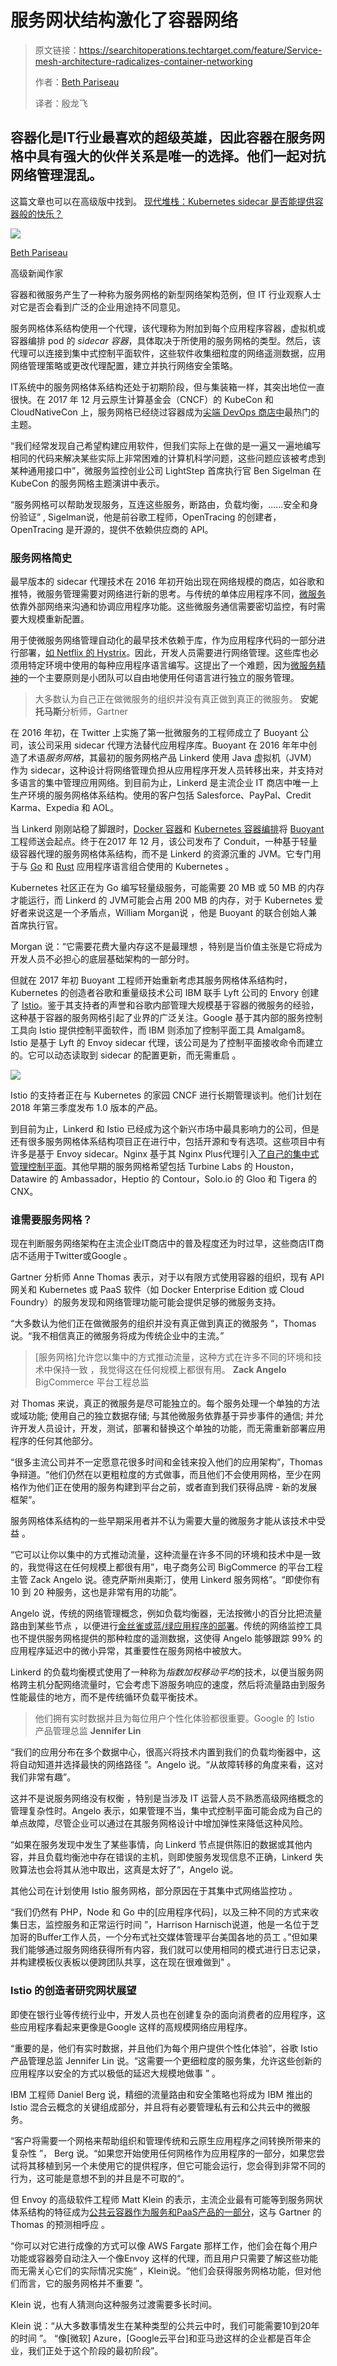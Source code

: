 # 服务网状结构激化了容器网络

> 原文链接：https://searchitoperations.techtarget.com/feature/Service-mesh-architecture-radicalizes-container-networking
>
> 作者：[Beth Pariseau](https://www.techtarget.com/contributor/Beth-Pariseau)
>
> 译者：殷龙飞

## 容器化是IT行业最喜欢的超级英雄，因此容器在服务网格中具有强大的伙伴关系是唯一的选择。他们一起对抗网络管理混乱。

这篇文章也可以在高级版中找到。 [现代堆栈：Kubernetes sidecar 是否能提供容器般的快乐？](https://searchitoperations.techtarget.com/ezine/Modern-Stack/Will-the-Kubernetes-sidecar-deliver-container-happiness)



![](https://ws1.sinaimg.cn/large/61411417ly1fsz4uo3uqcj20xc0b4aby.jpg)



[Beth Pariseau](https://www.techtarget.com/contributor/Beth-Pariseau)

高级新闻作家



容器和微服务产生了一种称为服务网格的新型网络架构范例，但 IT 行业观察人士对它是否会看到广泛的企业用途持不同意见。



服务网格体系结构使用一个代理，该代理称为附加到每个应用程序容器，虚拟机或容器编排 pod 的 *sidecar 容器*，具体取决于所使用的服务网格的类型。然后，该代理可以连接到集中式控制平面软件，这些软件收集细粒度的网络遥测数据，应用网络管理策略或更改代理配置，建立并执行网络安全策略。

IT系统中的服务网格体系结构还处于初期阶段，但与集装箱一样，其突出地位一直很快。在 2017 年 12 月云原生计算基金会（CNCF）的 KubeCon 和 CloudNativeCon 上，服务网格已经绕过容器成为[尖端 DevOps 商店中](https://searchitoperations.techtarget.com/essentialguide/Use-these-DevOps-examples-to-reimagine-an-IT-organization)最热门的主题。

“我们经常发现自己希望构建应用软件，但我们实际上在做的是一遍又一遍地编写相同的代码来解决某些实际上非常困难的计算机科学问题，这些问题应该被考虑到某种通用接口中”，微服务监控创业公司 LightStep 首席执行官 Ben Sigelman 在 KubeCon 的服务网格主题演讲中表示。

“服务网格可以帮助发现服务，互连这些服务，断路由，负载均衡，......安全和身份验证” , Sigelman说，他是前谷歌工程师，OpenTracing 的创建者，OpenTracing 是开源的，提供不依赖供应商的 API。 

### 服务网格简史

最早版本的 sidecar 代理技术在 2016 年初开始出现在网络规模的商店，如谷歌和推特，微服务管理需要对网络进行新的思考。与传统的单体应用程序不同，[微服务](https://searchmicroservices.techtarget.com/definition/microservices)依靠外部网络来沟通和协调应用程序功能。这些微服务通信需要密切监控，有时需要大规模重新配置。

用于使微服务网络管理自动化的最早技术依赖于库，作为应用程序代码的一部分进行部署，[如 Netflix 的 Hystrix](https://github.com/Netflix/Hystrix)。因此，开发人员需要进行网络管理。这些库也必须用特定环境中使用的每种应用程序语言编写。这提出了一个难题，因为[微服务精神](https://searchmicroservices.techtarget.com/answer/How-will-microservices-development-benefit-enterprise-architecture)的一个主要原则是小团队可以自由地使用任何语言进行独立的服务管理。

> 大多数认为自己正在做微服务的组织并没有真正做到真正的微服务。   **安妮托马斯**分析师，Gartner

在 2016 年初，在 Twitter 上实施了第一批微服务的工程师成立了 Buoyant 公司，该公司采用 sidecar 代理方法替代应用程序库。Buoyant 在 2016 年年中创造了术语*服务网格*，其最初的服务网格产品 Linkerd 使用 Java 虚拟机（JVM）作为 sidecar，这种设计将网络管理负担从应用程序开发人员转移出来，并支持对多语言的集中管理应用网络。到目前为止，Linkerd 是主流企业 IT 商店中唯一上生产环境的服务网格体系结构。使用的客户包括 Salesforce、PayPal、Credit Karma、Expedia 和 AOL。

当 Linkerd 刚刚站稳了脚跟时，[Docker 容器](https://searchitoperations.techtarget.com/definition/Docker)和 [Kubernetes 容器编排](https://searchitoperations.techtarget.com/definition/Google-Kubernetes)将 [Buoyant](https://searchitoperations.techtarget.com/definition/Google-Kubernetes) 工程师送会起点。终于在2017 年 12 月，该公司发布了 Conduit，一种基于轻量级容器代理的服务网格体系结构，而不是 Linkerd 的资源沉重的 JVM。它专门用于与 [Go](https://searchitoperations.techtarget.com/tip/Googles-Go-language-seeks-DevOps-middle-ground) 和 [Rust](https://research.mozilla.org/rust/) 应用程序语言组合使用的 Kubernetes 。

Kubernetes 社区正在为 Go 编写轻量级服务，可能需要 20 MB 或 50 MB 的内存才能运行，而 Linkerd 的 JVM可能会占用 200 MB 的内存，对于 Kubernetes 爱好者来说这是一个矛盾点，William Morgan说 ，他是 Buoyant 的联合创始人兼首席执行官。

Morgan 说：“它需要花费大量内存这不是最理想 ，特别是当价值主张是它将成为开发人员不必担心的底层基础架构的一部分时。

但就在 2017 年初 Buoyant 工程师开始重新考虑其服务网格体系结构时，Kubernetes 的创造者谷歌和重量级技术公司 IBM 联手  Lyft 公司的 Envory 创建了  [Istio](https://searchmicroservices.techtarget.com/news/450419875/IBM-Google-Lyft-launch-Istio-open-source-microservices-platform)。鉴于其支持者的声誉和谷歌内部管理大规模基于容器的微服务的经验，这种基于容器的服务网格引起了业界的广泛关注。Google 基于其内部的服务控制工具向 Istio 提供控制平面软件，而 IBM 则添加了控制平面工具 Amalgam8。Istio 是基于 Lyft 的 Envoy sidecar 代理，该公司是为了控制平面接收命令而建立的。它可以动态读取到 sidecar 的配置更新，而无需重启 。

![](https://ws1.sinaimg.cn/large/61411417ly1fsz4wgsjvkj20m80oomy3.jpg)

Istio 的支持者正在与 Kubernetes 的家园 CNCF 进行长期管理谈判。他们计划在 2018 年第三季度发布 1.0 版本的产品。

到目前为止，Linkerd 和 Istio 已经成为这个新兴市场中最具影响力的公司，但是还有很多服务网格体系结构项目正在进行中，包括开源和专有选项。这些项目中有许多是基于 Envoy sidecar。Nginx 基于其 Nginx Plus代理引入[了自己的集中式管理控制平面](https://itknowledgeexchange.techtarget.com/open-source-insider/nginx-gets-granular-on-managed-microservices/)。其他早期的服务网格希望包括 Turbine Labs 的 Houston，Datawire 的 Ambassador，Heptio 的 Contour，Solo.io 的 Gloo 和 Tigera 的 CNX。

### 谁需要服务网格？

现在判断服务网络架构在主流企业IT商店中的普及程度还为时过早，这些商店IT商店不适用于Twitter或Google 。

Gartner 分析师 Anne Thomas 表示，对于以有限方式使用容器的组织，现有 API 网关和 Kubernetes 或 PaaS 软件（如 Docker Enterprise Edition 或 Cloud Foundry）的服务发现和网络管理功能可能会提供足够的微服务支持。

“大多数认为他们正在做微服务的组织并没有真正做到真正的微服务 “，Thomas 说。“我不相信真正的微服务将成为传统企业中的主流。”

>  \[服务网格\]允许您以集中的方式推动流量，这种方式在许多不同的环境和技术中保持一致 ，我觉得这在任何规模上都很有用。 **Zack Angelo** BigCommerce 平台工程总监 

对 Thomas 来说，真正的微服务是尽可能独立的。每个服务处理一个单独的方法或域功能; 使用自己的独立数据存储; 与其他微服务依靠基于异步事件的通信; 并允许开发人员设计，开发，测试，部署和替换这个单独的功能，而无需重新部署应用程序的任何其他部分。

“很多主流公司并不一定愿意花很多时间和金钱来投入他们的应用架构”，Thomas 争辩道。“他们仍然在以更粗粒度的方式做事，而且他们不会使用网格，至少在网格作为他们正在使用的服务构建到平台之前，或者直到我们获得品牌 \- 新的发展框架“。

服务网格体系结构的一些早期采用者并不认为需要大量的微服务才能从该技术中受益 。

“它可以让你以集中的方式推动流量，这种流量在许多不同的环境和技术中是一致的，我觉得这在任何规模上都很有用”，电子商务公司 BigCommerce 的平台工程主管 Zack Angelo 说。德克萨斯州奥斯汀，使用 Linkerd 服务网格”。“即使你有 10 到 20 种服务，这也是非常有用的功能”。

Angelo 说，传统的网络管理概念，例如负载均衡器，无法按微小的百分比把流量路由到某些节点 ，以便进行[金丝雀或蓝/绿应用程序的部署](https://searchitoperations.techtarget.com/tip/Improve-application-rollout-planning-with-advanced-options)。传统的网络监控工具也不提供服务网格提供的那种粒度的遥测数据，这使得 Angelo  能够跟踪 99% 的应用程序延迟中的微小异常，其重要性在服务网格中被放大。

Linkerd 的负载均衡模式使用了一种称为*指数加权移动平均*的技术，以便当服务网格跨主机分配网络流量时，它会考虑下游服务响应的速度，然后将流量路由到服务性能最佳的地方，而不是传统循环负载平衡技术。

>  他们拥有实时数据并且为每位用户个性化体验都很重要。Google 的 Istio 产品管理总监  **Jennifer Lin**

“我们的应用分布在多个数据中心，很高兴将技术内置到我们的负载均衡器中，这将自动知道并选择最快的网络路径 ”。Angelo 说。“从故障转移的角度来看，这对我们非常有趣”。

这并不是说服务网络没有权衡 ，特别是当涉及 IT 运营人员不熟悉高级网络概念的管理复杂性时。Angelo 表示，如果管理不当，集中式控制平面可能会成为自己的单点故障，尽管企业可以通过在其服务网格设计中增加弹性来降低这种风险。

“如果在服务发现中发生了某些事情，向 Linkerd 节点提供陈旧的数据或其他内容，并且负载均衡池中存在错误的主机，则即使服务发现信息不正确，Linkerd 失败算法也会将其从池中取出，这真是太好了“，Angelo 说。

其他公司在计划使用 Istio 服务网格，部分原因在于其集中式网络监控功 。

“我们仍然有 PHP，Node 和 Go 中的\[应用程序代码\]，以及三种不同的方式来收集日志，监控服务和正常运行时间 ”，Harrison Harnisch说道，他是一名位于芝加哥的Buffer工作人员，一个分布式社交媒体管理平台美国各地的员工 。”但如果我们能够通过服务网络获得所有内容，我们就可以使用相同的模式进行日志记录，并构建模板仪表板以便跨团队共享，这在现在很难做到" 。 

### Istio 的创造者研究网状展望

即使在银行业等传统行业中，开发人员也在创建复杂的面向消费者的应用程序，这些应用程序看起来更像是Google 这样的高规模网络应用程序。

“重要的是，他们有实时数据，并且他们为每个用户提供个性化体验”，谷歌 Istio 产品管理总监 Jennifer Lin 说。“这需要一个更细粒度的服务集，允许这些创新的应用程序以安全的方式以极低的延迟大规模地做事 ” 。

IBM 工程师 Daniel Berg 说，精细的流量路由和安全策略也将成为 IBM 推出的 Istio 混合云概念的关键组成部分，并且将有必要管理私有云和公共云中的微服务。

“客户将需要一个网格来帮助组织和管理传统和云原生应用程序之间转换所带来的复杂性 ”， Berg 说。“如果您开始使用任何网格作为应用程序的一部分，如果您尝试将其移植到另一个未使用它的提供程序，但它可能会运行，您会得到非常不同的行为，这可能是意想不到的并且是不可取的“。

但 Envoy 的高级软件工程师 Matt Klein 的表示，主流企业最有可能等到服务网状体系结构的特征成为[公共云容器作为服务和PaaS产品的一部分](https://searchitoperations.techtarget.com/tip/Container-as-a-service-providers-compete-with-distinct-strategies)，这与 Gartner 的 Thomas 的预测相呼应 。

“你可以对它进行成像的方式可以像 AWS Fargate 那样工作，他们会在每个用户功能或容器旁自动注入一个像Envoy 这样的代理，而且用户只需要了解这些功能而无需关心它们的实际情况实施“ ，Klein说。“他们会获得服务网格功能，但对他们而言，它的服务网格并不重要 ”。

Klein 说，也有人猜测向这种服务过渡需要多长时间。

Klein 说：“从大多数事情发生在某种类型的公共云中时，我们可能需要10到20年的时间 ”。 “像\[微软\] Azure，\[Google云平台\]和亚马逊这样的企业都是百年企业，我们正处于这个阶段的最初阶段”。